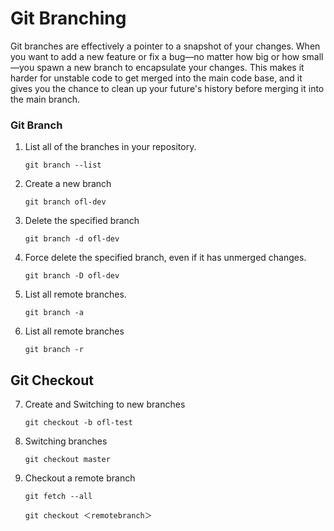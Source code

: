 # Git Branching

Git branches are effectively a pointer to a snapshot of your changes. When you want to add a new feature or fix a bug—no matter how big or how small—you spawn a new branch to encapsulate your changes. This makes it harder for unstable code to get merged into the main code base, and it gives you the chance to clean up your future's history before merging it into the main branch.

### Git Branch 

1. List all of the branches in your repository.
	```
	git branch --list 
	```

2. Create a new branch 
   
	```
	git branch ofl-dev
	```

3. Delete the specified branch
   
	```
	git branch -d ofl-dev
	```

4. Force delete the specified branch, even if it has unmerged changes.
   
	```
	git branch -D ofl-dev
	```

5. List all remote branches.

	```
	git branch -a 
	```


6. List all remote branches 
   
	```
	git branch -r 
	```
## Git Checkout 

7. Create and Switching to new branches
   
	```
	git checkout -b ofl-test
	```

8. Switching branches

	```
	git checkout master
	```

9. Checkout a remote branch
	```
	git fetch --all
	```

	```
	git checkout ＜remotebranch＞
	```


